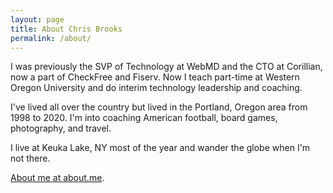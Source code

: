 ```yaml
---
layout: page
title: About Chris Brooks
permalink: /about/
---
```


I was previously the SVP of Technology at WebMD and the CTO at Corillian, now a 
part of CheckFree and Fiserv. Now I teach part-time at Western Oregon University 
and do interim technology leadership and coaching.

I've lived all over the country but lived in the Portland, Oregon area from 
1998 to 2020. I'm into coaching American football, board games, 
photography, and travel.

I live at Keuka Lake, NY most of the year and wander the globe when I'm not 
there.

[About me at about.me](https://about.me/chrisbrooks).